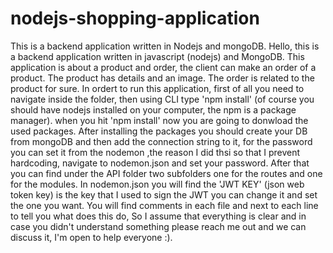 # nodejs-shopping-application
This is a backend application written in Nodejs and mongoDB.
Hello, this is a backend application written in javascript (nodejs) and MongoDB. This application is about a product and order, the client 
can make an order of a product. The product has details and an image. The order is related to the product for sure.
In ordert to run this application, first of all you need to navigate inside the folder, then using CLI type 'npm install' (of course you should have nodejs installed on your
computer, the npm is a package manager). when you hit 'npm install' now you are going to donwload the used packages. 
After installing the packages you should create your DB from mongoDB and then add the connection string to it, for the password you can set it from the nodemon ,the reason 
I did thsi so that I prevent hardcoding, navigate to nodemon.json and set your password.
After that you can find under the API folder two subfolders one for the routes and one for the modules. In nodemon.json you will find 
the 'JWT KEY' (json web token key) is the key that I used to sign the JWT you can change it and set the one you want.
You will find comments in each file and next to each line to tell you what does this do, So I assume that everything is clear and in case you didn't understand something
please reach me out and we can discuss it, I'm open to help everyone :).

